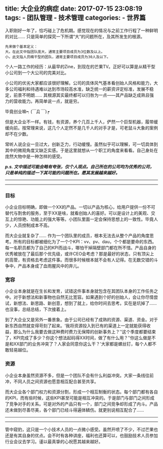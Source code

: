 title: 大企业的病症
date: 2017-07-15 23:08:19
tags:
    - 团队管理
    - 技术管理
categories:
    - 世界篇
---
入职刚好一年了，恰巧碰上了危机期。感觉现在的情况与之前工作行程了一种鲜明的对比……
只是简单的探究一下所谓“大”的问题所在，及其所发生的根源。
<!-- more -->

    先来做个基本定义：
    大。在此文中指团队庞大，通常主要项目成员为3位数及以上。
    小。此文指人员精干型的团队，通常主要项目成员为30人及以下。

个人一路工作的经历：从最早的Zine，到现在的芒果TV。正好可以算是从精干型小公司到一个大公司的完美对比。

小公司的优劣大家都应该很好理解。公司的具体风气基本看创始人风格和能力，大多公司福利和待遇难以达到市场较高水准，缺乏统一的薪资评定标准，发展不稳定，前景不明朗…… 其根源其实最终都可以归咎为一点——其产品缺乏成熟且强力的营收能力。再简单说一点，就是穷。

毕竟创业嘛┑(￣Д ￣)┍

但是大企业不一样。有钱，有资源，养个几百上千人，俨然一个巨型机器，履带缓缓向前。按常理来说，这几个人定然不是几千人的对手才是，可老鼠斗大象的案例却不在少数。

常听人说企业一旦过大，创新乏力，行动缓慢。虽然似乎可以理解，可一切具体到其中的微观角度又缺乏实感。于是这里就想从一个职工的角度来看看。自己身处在庞然大物中是一种怎样的感受。

***p.s. 文中描述可能会略有夸张，仅个人观点。自己所在的公司均为优秀的公司，只是单纯的描述一下其可能的问题所在。愿其发展越来越好。***

***
***

### 目标
小企业目标明确，即做一个XX的产品。一切以产品为核心，给用户提供一份不可替代与割舍的服务，至于XX是啥，就看创始人的喜好。可以是设计上的美观、交互上的惊艳、功能上的强大等等。小团队里面一定会保持思想上的一致性。毕竟人少，人员控制成本不高。

而大企业就复杂了…… 作为一个团队里的成员，根本无法去从整个产品的角度思考。所有的目标都被细化为了一个个KPI：vv、pv、dau，个个都是要命的东西。每一名职员都为了自己的KPI而战斗，哪怕干掉隔壁部门都在所不惜。产品自身的优秀被放在了最后那个优先级，或许CEO会考虑？那是最好的状态，只有顶尖上的高管，有资格去考虑这件事。而很多时候根本就不会有人记得。在无数交错的斗争中，产品本身成了血雨腥风中的弃儿。

### 宽容
小企业本身就是在生长和发育，试错这件事本身就包含在其团队本身的工作任务之中。对于新想法和新事物也自然无比宽容。如果遇到个好的创始人，会让你尽情尝试，新想法、新思路、新创意，想到了就上，给你时间去思考。实在是坑掉了…… 也没事，总结总结，下次接着上。

到了大企业又是另外一番景象。由于公司已经有了成熟的资源、渠道、资金。对于新东西自然就变得苛刻了起来。‘我将资源投入到已有的渠道上一定就能获得收益，那么为什么我要去做这种费时费力无保障的创新事务上？’‘这个季度都要结束了，KPI完成了多少？你这个想法起码得XX时间，做了有什么用？’‘你这么做是不是和XX部门的业务冲突了？人家会同意你这么干？’大家都是螺丝钉，每个人都不敢轻易越位。

### 资源
小企业本身虽然资源不多，但是一个团队不会有什么利益冲突。大家一条线往前冲，不同人员之间资源也愿意相互配合甚至共享。

而大企业各个部门权力和资源分割，形成一个相互制衡的状态。每个部门都有各自的KPI，而有些时候，这些KPI甚至可能是相互冲突的。于是部门与部门之间形成了竞争对手的关系。可是对外的产品只有一个，部门之间竞争却形成了内斗。产品还未做到尽善尽美，各个部门已经斗得遍体鳞伤。就更别说相互配合了……

***
***

管中窥豹，这只是一个小技术人员的一点微小感受。虽然开喷了不少，不过芒果也还是有其自身的优点。会不时有各种讲座，福利也还算可以，也鼓励技术人员参加行业会议去学习。谨以最真挚的心祝愿其越来越好。

